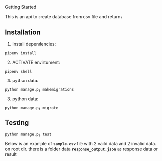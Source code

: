 Getting Started

This is an api to create database from csv file and returns

## **Installation**
1. Install dependencies:
```
pipenv install
```
2. ACTIVATE envirtument:
```
pipenv shell
```
3. python  data:
```
python manage.py makemigrations
```
3. python  data:
```
python manage.py migrate
```
## **Testing**
```
python manage.py test
```
Below is an example of **`sample.csv`** file with 2 vaild data and 2 invalid data.
on root dir. there is a folder data **`response_output.json`** as response data or result

